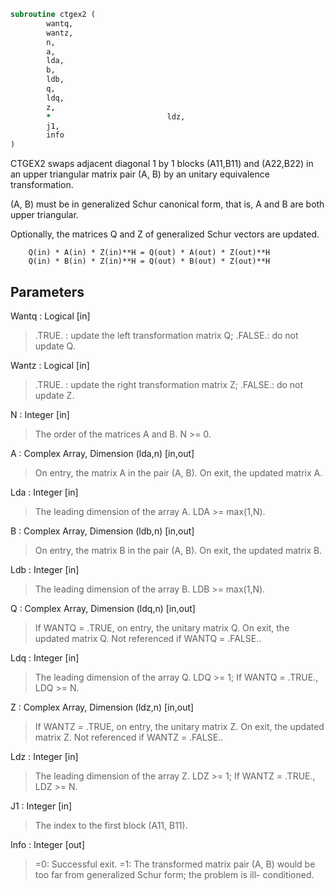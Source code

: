 ```fortran
subroutine ctgex2 (
		wantq,
		wantz,
		n,
		a,
		lda,
		b,
		ldb,
		q,
		ldq,
		z,
		*                          ldz,
		j1,
		info
)
```

 CTGEX2 swaps adjacent diagonal 1 by 1 blocks (A11,B11) and (A22,B22)
 in an upper triangular matrix pair (A, B) by an unitary equivalence
 transformation.

 (A, B) must be in generalized Schur canonical form, that is, A and
 B are both upper triangular.

 Optionally, the matrices Q and Z of generalized Schur vectors are
 updated.

        Q(in) * A(in) * Z(in)**H = Q(out) * A(out) * Z(out)**H
        Q(in) * B(in) * Z(in)**H = Q(out) * B(out) * Z(out)**H


## Parameters
Wantq : Logical [in]
> .TRUE. : update the left transformation matrix Q;
> .FALSE.: do not update Q.

Wantz : Logical [in]
> .TRUE. : update the right transformation matrix Z;
> .FALSE.: do not update Z.

N : Integer [in]
> The order of the matrices A and B. N >= 0.

A : Complex Array, Dimension (lda,n) [in,out]
> On entry, the matrix A in the pair (A, B).
> On exit, the updated matrix A.

Lda : Integer [in]
> The leading dimension of the array A. LDA >= max(1,N).

B : Complex Array, Dimension (ldb,n) [in,out]
> On entry, the matrix B in the pair (A, B).
> On exit, the updated matrix B.

Ldb : Integer [in]
> The leading dimension of the array B. LDB >= max(1,N).

Q : Complex Array, Dimension (ldq,n) [in,out]
> If WANTQ = .TRUE, on entry, the unitary matrix Q. On exit,
> the updated matrix Q.
> Not referenced if WANTQ = .FALSE..

Ldq : Integer [in]
> The leading dimension of the array Q. LDQ >= 1;
> If WANTQ = .TRUE., LDQ >= N.

Z : Complex Array, Dimension (ldz,n) [in,out]
> If WANTZ = .TRUE, on entry, the unitary matrix Z. On exit,
> the updated matrix Z.
> Not referenced if WANTZ = .FALSE..

Ldz : Integer [in]
> The leading dimension of the array Z. LDZ >= 1;
> If WANTZ = .TRUE., LDZ >= N.

J1 : Integer [in]
> The index to the first block (A11, B11).

Info : Integer [out]
> =0:  Successful exit.
> =1:  The transformed matrix pair (A, B) would be too far
> from generalized Schur form; the problem is ill-
> conditioned.

